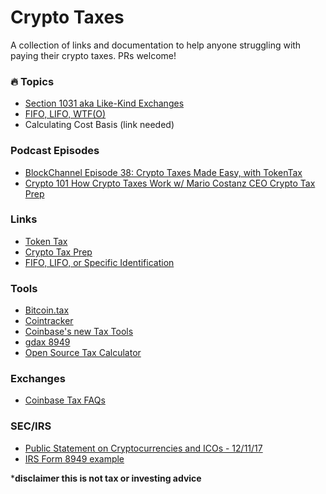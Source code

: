 # Crypto Taxes
A collection of links and documentation to help anyone struggling with paying their crypto taxes. PRs welcome!
### 🔥 Topics
- [Section 1031 aka Like-Kind Exchanges](https://www.forbes.com/sites/tysoncross/2018/02/19/the-truth-about-cryptocurrency-and-like-kind-exchanges/#7426c46a6fd1)
- [FIFO, LIFO, WTF(O)](https://www.investopedia.com/university/definitive-bitcoin-tax-guide-dont-let-irs-snow-you/definitive-bitcoin-tax-guide-chapter-1-trading-gains-and-losses-c-lifo-fifo-offsetting-lots.asp)
- Calculating Cost Basis (link needed)
### Podcast Episodes
- [BlockChannel Episode 38: Crypto Taxes Made Easy, with TokenTax](https://itunes.apple.com/us/podcast/blockchannel/id1307284590?mt=2&i=1000404020510)
- [Crypto 101 How Crypto Taxes Work w/ Mario Costanz CEO Crypto Tax Prep](https://itunes.apple.com/us/podcast/how-crypto-taxes-work-w-mario-costanz-ceo-crypto-tax-prep/id1262351840?i=1000401219783&mt=2)

### Links
- [Token Tax](https://tokentax.us/)
- [Crypto Tax Prep](https://cryptotaxprep.com/)
- [FIFO, LIFO, or Specific Identification](https://bravenewcoin.com/news/capital-gains-on-cryptocurrency-fifo-lifo-or-specific-identification/)

### Tools
- [Bitcoin.tax](https://bitcoin.tax/)
- [Cointracker](https://www.cointracker.io/i/n4wzGggkKXSq)
- [Coinbase's new Tax Tools](https://blog.coinbase.com/new-tax-tools-on-coinbase-4d2598544d9e)
- [gdax 8949](https://gdax8949.com)
- [Open Source Tax Calculator](https://github.com/Thann/crypto-taxes)

### Exchanges
- [Coinbase Tax FAQs](https://support.coinbase.com/customer/en/portal/articles/1496488-taxes-faq)

### SEC/IRS
- [Public Statement on Cryptocurrencies and ICOs - 12/11/17](https://www.sec.gov/news/public-statement/statement-clayton-2017-12-11)
- [IRS Form 8949 example](https://s3-us-west-1.amazonaws.com/coin-tracker-public/static/files/sample_f8949.pdf?v=1)

***disclaimer this is not tax or investing advice**
